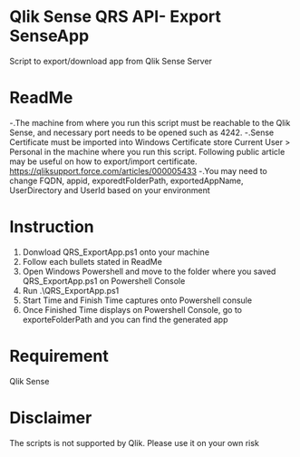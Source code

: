 # Qlik Sense QRS API- Export SenseApp
Script to export/download app from Qlik Sense Server

# ReadMe
-.The machine from where you run this script must be reachable to the Qlik Sense, and necessary port needs to be opened such as 4242.
-.Sense Certificate must be imported into Windows Certificate store Current User > Personal in the machine where you run this script.
   Following public article may be useful on how to export/import certificate.
   https://qliksupport.force.com/articles/000005433
-.You may need to change FQDN, appid, exporedtFolderPath, exportedAppName, UserDirectory and UserId based on your environment
   

# Instruction
1. Donwload QRS_ExportApp.ps1 onto your machine
2. Follow each bullets stated in ReadMe
3. Open Windows Powershell and move to the folder where you saved QRS_ExportApp.ps1 on Powershell Console
4. Run .\QRS_ExportApp.ps1
5. Start Time and Finish Time captures onto Powershell consule
6. Once Finished Time displays on Powershell Console, go to exporteFolderPath and you can find the generated app


# Requirement
Qlik Sense


# Disclaimer
The scripts is not supported by Qlik. Please use it on your own risk
